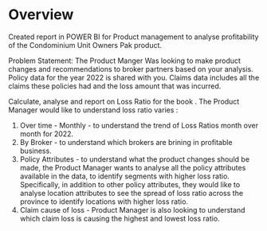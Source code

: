 # Overview

Created report in POWER BI for Product management to analyse profitability of the Condominium Unit Owners Pak product.

Problem Statement:
The Product Manger Was looking to make product changes and recommendations to broker partners based on your analysis. 
Policy data for the year 2022 is shared with you. Claims data includes all the claims these policies had and the loss amount that was incurred.

Calculate, analyse and report on Loss Ratio for the book . 
The Product Manager  would like to understand loss ratio varies :
1. Over time - Monthly - to understand the trend of Loss Ratios month over month for 2022. 
2. By Broker - to understand which brokers are brining in profitable business. 
3. Policy Attributes  - to understand what the product changes should be made, the Product Manager wants to analyse all the policy attributes available in the data, to identify segments with higher loss ratio.
Specifically, in addition to other policy attributes, they would like to analyse location attributes to see the spread of loss ratio across the province to identify locations with higher loss ratio. 
4. Claim cause of loss - Product Manager is also looking to understand which claim loss is causing the highest and lowest loss ratio. 

